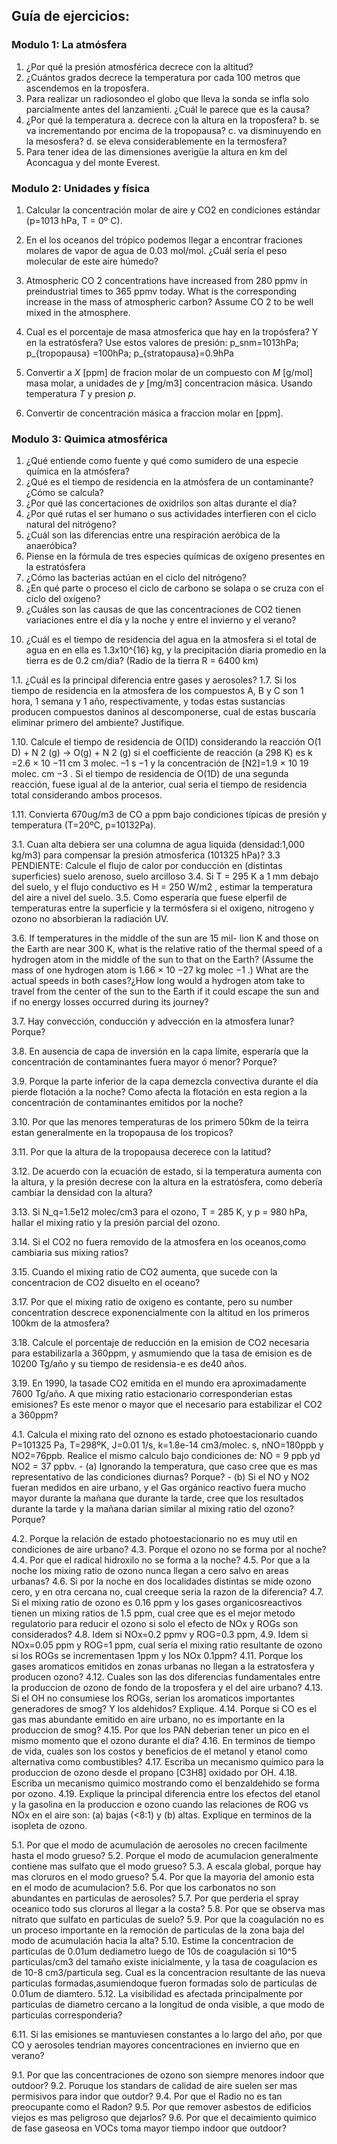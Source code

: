 ## Guía de ejercicios:

### Modulo 1: La atmósfera


1. ¿Por qué la presión atmosférica decrece con la altitud?
2. ¿Cuántos grados decrece la temperatura por cada 100 metros que ascendemos en la troposfera.
3. Para realizar un radiosondeo el globo que lleva la sonda se infla solo parcialmente antes del lanzamienti. ¿Cuál le parece que es la causa?
4. ¿Por qué la temperatura
     a. decrece con la altura en la troposfera?
     b. se va incrementando por encima de la tropopausa?
     c. va disminuyendo en la mesosfera?
     d. se eleva considerablemente en la termosfera?
5. Para tener idea de las dimensiones averigüe la altura en km del Aconcagua y del monte Everest.


### Modulo 2: Unidades y física

<!-- Jacob Daniel -->
1. Calcular la concentración molar de aire y CO2 en condiciones estándar (p=1013 hPa, T = 0º C).

2. En el los oceanos del trópico podemos llegar a encontrar fraciones molares de vapor de agua de 0.03 mol/mol. ¿Cuál sería el peso molecular de este aire húmedo?

3. Atmospheric CO 2 concentrations have increased from 280 ppmv
in preindustrial times to 365 ppmv today. What is the corresponding increase
in the mass of atmospheric carbon? Assume CO 2 to be well mixed in the
atmosphere.

4. Cual es el porcentaje de masa atmosferica que hay en la tropósfera? Y en la estratósfera? Use estos valores de presión: p_snm=1013hPa;  p_{tropopausa} =100hPa; p_{stratopausa}=0.9hPa

<!--De Visscher -->
5. Convertir a *X* [ppm] de fracion molar de un compuesto con *M* [g/mol] masa molar, a unidades de *y* [mg/m3] concentracion másica. Usando temperatura *T* y presion *p*.
<!-- Solución:
    y = (mg de x en 1 millon de particulas) / (Volumen 1 millon e particulas)
    V =  nRT/p = 1e6 R T / p <-- VOLUMEN DE AIRE de 1 millon de particulas
    my = x * M * 1e3         <-- mg de x en 1 millon de particulas
    y = x * M * 1e3 / (1e6 R T / p ) 
-->
6. Convertir de concentración másica a fraccion molar en [ppm].


### Modulo 3: Quimica atmosférica

1. ¿Qué entiende como fuente y qué como sumidero de una especie química en la atmósfera?
2. ¿Qué es el tiempo de residencia en la atmósfera de un contaminante?¿Cómo se calcula?
3. ¿Por qué las concertaciones de oxidrilos son altas durante el día?
4. ¿Por qué rutas el ser humano o sus actividades interfieren con el ciclo natural del nitrógeno?
5. ¿Cuál son las diferencias entre una respiración aeróbica de la anaeróbica?
6. Piense en la fórmula de tres especies químicas de oxígeno presentes en la estratósfera
7. ¿Cómo las bacterias actúan en el ciclo del nitrógeno?
8. ¿En qué parte o proceso el ciclo de carbono se solapa o se cruza con el ciclo del oxígeno?
9. ¿Cuáles son las causas de que las concentraciones de CO2 tienen variaciones entre el día y la noche y entre el invierno y el verano?

<!-- Jacob -->
10. ¿Cuál es el tiempo de residencia del agua en la atmosfera si el total de agua en en ella es 1.3x10^{16} kg, y la precipitación diaria promedio en la tierra es de 0.2 cm/dia? (Radio de la tierra R = 6400 km)






















<!-- Jacobson -->
<!--
Preguntas no usadas:

1.2. What compound might you expect to form on the surface of a statue made of marble or limestone (both of which contain calcium carbonate) if aqueous sulfuric acid deposits onto the statue?
1.3. Describe one experiment you could devise to isolate molecular oxygen.
1.4. What was the fundamental flaw with the theory of phlogiston?
1.5. Why did Lavoisier name oxygen as he did? Was his definition correct? Why or why not?
1.6. Is a termolecular combination reaction the result of the collision of three molecules simultaneously? Why or why not?
1.8. Match each person with a surrogate name or description of a chemical he or she discovered.
(a) Priestley		(1) “gas that is wild and dwells in out-of-the-way places”
(b) Sch ̈onbein          (2) “Poland”
(c) M. Curie            (3) “poisonous air”
(d) Baldwin             (4) “stench”
(e) Theophrastus        (5) “plaster”
(f) Paracelsus          (6) “water maker”
(g) Van Helmont         (7) “lazy gas”
(h) Balard              (8) “acid maker”
(i) Rayleigh            (9) “light bearer”
(j) D. Rutherford       (10) “to smell”


1.9. The atmosphere contained approximately 115 ppmv of anthropogenic CO 2 (g) in 2010. If 1 ppmv-CO 2 (g) is equivalent to 2184.82 Tg-C (teragrams, or 10 12 g, of atomic carbon), calculate how many met-ric tonnes of quicklime [CaO(s)] were needed to fix all anthropogenic carbon dioxide into limestone that year. Assume the molecular weights of carbon, calcium, and oxygen are 12.011 g mol −1 , 40.078 g mol −1 , and 15.9994 g mol −1 , respectively. By what factor would the world’s quicklime production need to be increased to remove all anthropogenic CO 2 (g) in 2010 if the 2010 quicklime production was about 2.83 × 10 8 tonnes-CaO(s) yr −1 ? 




2.1. Explain why the Earth’s core consists primarily of iron, whereas its crust consists primarily of oxygen and silicon.
2.2. Why does the Earth receive radiation from the sun as if the sun is an emitter with an effective temperature of near 6,000 K, when, in fact, the hottest temperature of the sun are more than 15 million K?
2.3. Even though the moon is effectively the same distance from the sun as the Earth, the moon has no effective atmosphere. Why?
2.4. What is the intensity of radiation emitted by a hot desert (330 K) relative to that emitted by the strato-sphere over the South Pole during July (190 K)?
2.5. What prevents the Earth from having magma oceans on its surface today, even though temperatures in the interior of the Earth exceed 4,000 K?
2.6. What peak wavelength of radiation is emitted in the center of the Earth, where the temperature is near 4,000 K?
2.7. What elements do you expect to be most abun-dant in soil dust particles lifted by the wind? Why?
2.8. Describe the nitrogen cycle in today’s atmosphere. What would happen to molecular nitrogen production if nitrification were eliminated from the cycle? (Hint: Consider the processes occurring in the preoxygen atmosphere.)
2.9. Identify at least three ways in which oxygen improved the opportunity for higher life forms to develop on the Earth.
2.10. What is the advantage of aerobic respiration over fermentation?
2.11. What is the source of oxygen during photosynthesis in green plants? Explain.
2.12. If the Earth’s crust contained twice as much iron as it does, would atmospheric oxygen buildup have been slowed down or sped up during the past 2.5 billion years? What might the consequence of this have been for the evolution of aerobic respiration, the ozone layer, green plants, and humans?
2.13. Explain how the Great Oxygenation Event caused an ice age.


3.2. What do the balloon of Charles and an air parcel experiencing free convection have in common?
3.3. Calculate the conductive heat flux through 1 cm of clay soil if the temperature at the top of the soil is 283 K and that at the bottom is 284 K. How does this flux compare with the fluxes from Example 3.3?



3.16. Show and explain a possible chemical weath- ering process between carbon dioxide and magnesite [MgCO 3 (s)].


4.10. In Figure 4.13, why are ozone mixing ratios high and nitric oxide mixing ratios low in San Bernardino, whereas the reverse is true in central Los Angeles? 

5.11. Calculate the percent change in the growth rate of single-particle volume from Equation 5.3 if the dif-fusion coefficient is cut in half, p s = 10 −6 hPa, the partial pressure (p) is increased from 2p s to 4p s , parti-cle density is decreased by a factor of two, and all other parameters remain constant. Hint: For this small value of p s , the left side of the denominator in Equation 5.3 can be assumed to be zero relative to the right side.

#### Meteorologia
6.1. Draw a diagram showing the forces and the gradi-ent wind around an elevated low-pressure center in the Southern Hemisphere.
6.2. Draw a diagram showing the forces and result-ing winds around a surface low-pressure center in the Southern Hemisphere.
6.3. Should horizontal winds turn clockwise or counter-clockwise with increasing height in the Southern Hemisphere? Demonstrate your conclusion with a force dia-gram at the surface and aloft.
6.4. Characterize the stability of each of the six layers in Figure 6.27 with one of the stability criteria given in Equation 6.4.
6.5. If the Earth did not rotate, how would you expect the current three-cell model of the general circulation of the atmosphere to change?
6.6. In Figure 6.27, to approximately what altitude will a parcel of pollution rise adiabatically from the surface in unsaturated air if the parcel’s initial temperature is 25 ◦ C? What if its initial temperature is 30 ◦ C?
6.7. In Figure 6.27, to approximately what altitude will a parcel of pollution rise adiabatically from the surface in saturated air if the parcel’s initial temperature is 25 ◦ C? What if its initial temperature is 30 ◦ C? Assume a wet adiabatic lapse rate of 6 ◦ C km −1 . 
6.8. Why do ozone mixing ratios peak in the afternoon, even though mixing depths are usually maximum in the afternoon?
6.9. Explain why ozone mixing ratios are higher on the east side of the Los Angeles Basin, even though ozone precursors are emitted primarily on the west side of the basin. rising in the air, how would you define the plume dispersion shape?
6.10. Summarize the meteorological conditions that tend to enhance and reduce, respectively, photochemi- cal smog buildup in an area. 6.13. From Figure 6.27, determine the following quantities: (a) inversion base height,  (b) inversion top height, (c) inversion base temperature, (d) inversion top temperature,  (e) inversion strength, (f) inversion thickness, and (g) mixing depth. 
6.12. Si If a diesel engine truck is driving in front of you, and much of the exhaust is entering your car and not 
6.14. What wind speed is needed for a pollution plume emitted at 45 ◦ N latitude and 3-km altitude to circum- navigate the globe back to its original position in six days if it travels without changing latitude or altitude?


#### Visibilidad
7.1. Calculate the fractional transmission of radiation through a swimming pool 2.0 m deep at a wavelength of 0.5 ␮m when only absorption of light by liquid water is considered. At what water depth do you expect the incident light to be reduced by 99 percent due to absorption?

7.2. If the angle of incidence, relative to the surface nor- mal, of 0.5-␮m-wavelength light entering water from the air is 30 degrees, determine the angle of refraction in the water.
7.3. If 0.5-␮m-wavelength light travels from water to air, what angle of incidence (with respect to the surface normal in water) is necessary for the angle of refraction to be 90 degrees? This angle of incidence is referred to as the critical angle. What happens if the angle of incidence in water exceeds the critical angle? 
7.4. If gas molecules in the atmosphere preferentially scattered longer wavelengths over shorter wavelengths, what colors would you expect the sky and the sun to be at noon, afternoon, and sunset?
7.5. Explain why nitrogen dioxide gas causes more vis- ibility reduction than does ozone gas. 7.6. Calculate the meteorological range at 0.55 ␮m resulting from aerosol particle (a) scattering alone; (b) absorption alone; and (c) absorption plus scat- tering, assuming the atmosphere contains 10 4 parti- cles cm −3 of 0.1-␮m-diameter spherical particles made of black carbon. Use Figure 7.20 to obtain single- particle absorption and scattering efficiencies, and assume efficiencies at 0.5 ␮m are similar to those at 0.55 ␮m.
7.7. If a person’s liminal contrast ratio is 0.01 instead of 0.02, what would be the expression for their meteorological range? For a given total extinction coef- ficient, how much further (in percent) can the person see when their liminal contrast ratio is 0.01 instead of 0.02?
7.8. Assume that the atmosphere contains 10,000 ␮g m −3 of liquid water and the density of liquid water is 1.0 g cm −3 . For which size spherical particles is visi- bility reduced the most at a wavelength of 0.55 ␮m: (a) 0.5-␮m-diameter particles, (b) 10-␮m-diameter particles, or (c) 100-␮m-diameter particles? Assume single-particle scattering efficiencies in Figure 7.21 can be used for wavelengths of 0.55 ␮m. Show calculations. 
7.9. Explain why soil often appears brown. What is the difference between soil that appears brown and soil that appears red? 
7.10. If the visual range around 37 percent of the hori- zon circle is 8 km, that around 15 percent of the circle is 3 km, and that around the remaining 48 percent of the circle is 12 km, what is the prevailing visibility?
7.11. What color would you see during the day due to the following constituents if they were in the air in high concentrations: (a) soot particles, (b) nitrogen dioxide gas, (c) haze particles containing mostly water, and (d) ozone gas? Explain the process causing the color (e.g., absorption of blue light, scattering of green and red light).
 

#### Regulacion
8.1. Suppose you drive a gasoline engine car 15,000 miles per year.
(a) How many kilograms per year of nitrogen oxides and carbon monoxide would your car have emit- ted in 1971 versus today if your car exactly met federal emission standards in both years? Use Cali- fornia and Northeast Low Emission Vehicle (LEV) II Standards for today’s emissions.
(b) If each of 10 million cars in your city were driven 15,000 miles per year, how many tonnes per day of carbon monoxide would have been emitted in 1971 versus today?
8.2. Explain how the three-way catalyst works.
8.3. The British Alkali Act of 1863 resulted in new con- trol technologies for converting hydrochloric acid from soda ash factory chimneys to reusable forms of chlo- rine, and the Clean Air Act Amendments resulted in the development of the catalytic converter. If air pollution control regulation leads to improved technologies, why is tough air pollution legislation generally so difficult to pass?
8.4. Identify any 1-hour California state or U.S. federal standards, health advisories, or smog alert levels ex- ceeded by NO 2 (g) or O 3 (g) in Figures 4.13a and 4.13b. 
8.5. What are two possible explanations for the im- provements in Los Angeles air pollution between 1975 and today, as shown in Figure 8.2?
8.6. Today, what criteria pollutants exceed United States federal standards the most? Which exceed the standards the least?
8.7. Although more people in the United States are exposed to levels of CO(g) than PM 10 above the federal standard, exposure to PM 10 is of greater concern in terms of health effects. Why?


#### Lluvia ácida
10.1. Identify the atmospheric acids produced by Leblanc’s soda ash process.
10.2. In terms of acid deposition precursors, what were the advantages of the Solvay versus the Leblanc soda ash process?
10.3. Although Leblanc’s process produced HCl(g), which caused widespread acid deposition problems in the early 1800s, HCl(g) was no longer the most dan- gerous by-product of this process by the late 1800s. Why?
10.4. Describe the two important conversion pathways for S(IV) to S(VI). Which pathway is more important when aerosol particles are present? Why?
10.5. What are the most important aqueous-phase oxidants of S(IV)?
10.6. Why are nitric and hydrochloric acid depositions less of a problem in most parts of the world than sulfuric acid deposition?
10.7. How do neutralizing agents reduce the acidity of a lake?
10.8. Suppose rainwater containing the sulfate ion enters a soil containing magnesium carbonate [MgCO 3 (s)]. Would the magnesium carbonate act as a neutralizing agent or enhance the acidity of the water? Show the pertinent chemical process. 
10.9. Identify three products that you use or activities that you do that result in the emission of acids into the atmosphere.
10.10. Identify three ways that acids or acid precursors can be controlled through legislative action.


#### Ozono y UV
11.1. Explain why an ozone maximum occurs imme- diately outside the polar vortex during the same season that the ozone hole occurs over the Antarctic.
11.2. Briefly summarize the steps resulting in the Antarctic ozone hole and its recovery. Explain why the ozone dent is never so severe as the ozone hole.
11.3. List the chlorine catalytic cycles responsible for ozone reduction (a) over the Antarctic and (b) in the global stratosphere. Why is the Antarctic mechanism unimportant on a global scale?
11.4. What effect do you think volcanic aerosol parti- cles that penetrate into the stratosphere have on strato- spheric ozone during the daytime when chlorine reser- voirs are present? What about during the nighttime?
11.5. If the entire global stratospheric ozone layer takes only 1 year to form from scratch chemically in the pres- ence of oxygen, why will today’s ozone layer, which has deteriorated a few percent since 1979, take up to 50 years to regenerate to its 1979 level? 11.6. Why does bromine destroy ozone more efficiently than does chlorine? 11.7. Why do CFCs not cause damage to ozone in the troposphere?
11.8. Some people argue that natural chlorine from vol- canic eruptions and from the ocean is responsible for global ozone reduction and Antarctic ozone depletion. What argument contradicts this contention?
11.9. Explain why the ratio of UV-B to total solar radi- ation reaching the top of the atmosphere is greater than is that reaching the ground, as seen in Figure 11.5. 11.10. Explain how UV-B levels at the ground in pol- luted air can be lower than those in unpolluted air, if both the polluted air and clean air are situated under an ozone layer that is partially depleted by the same amount. 11.11. Why might you be exposed to more UV radia- tion on a sunny June day at the Equator in Brazil than on the same sunny day and at the same elevation in Mex- ico, even though radiation at the top of the atmosphere is greater on that day over Mexico? Ignore air pollution effects. 


#### Calentamiento global
12.1. Calculate the effective temperature of the Earth’s surface in the absence of a greenhouse effect assuming A e = 0.4 and ε e = 1.0. By what factor does the result change if the Earth-sun distance is doubled?
12.2. What is the relative ratio of energy received at the top of Mars’s and Venus’s atmosphere compared with that at the top of the Earth’s atmosphere?
12.4. What would the equilibrium temperature of the Earth be if it were in Mars’s orbit? What about if it were in Venus’s orbit? Assume no other characteristics of the Earth changed.
12.5. Discuss at least two ways that deforestation can affect global warming.
12.6. Explain how CFCs, HCFCs, and HFCs might contribute to global warming.
12.7. Explain why greenhouse gases may cause an increase in near-surface temperatures but a decrease in stratospheric temperatures.
12.8. Explain why the Earth’s temperature during the Archean eon might have been much warmer than today’s temperature, although that period’s solar out- put was lower than today’s solar output.
12.9. Why are scientists more concerned about the col- lapse of the West than the East Antarctic ice sheet?
12.10. Explain the common theory as to how the dinosaurs became extinct.
12.11. Explain the fundamental reason for the four gla- cial periods that have occurred during the past 450,000 years. Did carbon dioxide cause these events, or did its mixing ratio change in response to them? Why?
12.12. What is unusual about the rate of change in the Earth’s near-surface temperature since the late 1950s compared with historic rates of temperature change?
12.13. How would a change in the Earth’s obliquity to zero (no tilt) affect seasons? How would it affect the relative amount of sunlight over the South Pole during the Southern Hemisphere winter in comparison with today?
12.14. If the Earth’s temperature initially decreases and only the snow-albedo feedback is considered, what will happen to the temperature subsequently? 
12.15. If the Earth’s temperature initially increases and only the plant-carbon dioxide feedback is considered, what will happen to the temperature subsequently? 
12.16. How will absorbing aerosol particles in the boundary layer affect air pollution buildup and cloud formation if only the effects of the aerosol particles on atmospheric stability are considered?
12.17. Explain in your own words why absorbing aerosol particles might increase cloudiness when they are in low concentration but decrease cloudiness when they are in high concentration, as observed in data. Iden- tify specific feedback effects in your explanation. 
12.18. Identify three benefits of controlling black car- bon emissions and discuss whether each benefit is greater than, the same as, or less than controlling carbon dioxide emissions. 
12.19. Using STREs from Table 12.6, compare the 20- and 100-year CO 2 (g)-eq emissions of a diesel vehicle that emits 112 g-CO 2 (g)/km and 8 mg-FS-C/km (in which FS is fossil-fuel soot) and a gasoline vehicle that emits 10 percent more CO 2 (g)/km, but one-sixteenth the FS-C/km. Calculate low and high estimates for each case. Which vehicle emits more CO 2 (g)-eq over 20 years? Which emits more over 100 years? Try to interpret the result. Which vehic    

--> 

1.1. ¿Cuál es la principal diferencia entre gases y aerosoles?
1.7. Si los tiempo de residencia en la atmosfera de los compuestos A, B y C son 1 hora, 1 semana y 1 año, respectivamente, y todas estas sustancias producen compuestos daninos al descomponerse, cual de estas buscaría eliminar primero del ambiente? Justifique.

1.10. Calcule el tiempo de residencia de O(1D) considerando la reacción 
	 O(1 D) + N 2 (g) → O(g) + N 2 (g)
si el coefficiente de reacción (a 298 K) es k =2.6 × 10 −11 cm 3 molec. –1 s −1  y la concentración de [N2]=1.9 × 10 19 molec. cm −3 .
Si el tiempo de residencia de O(1D) de una segunda reacción, fuese igual al de la anterior, cual seria el tiempo de residencia total considerando ambos procesos.

1.11. Convierta 670ug/m3 de CO a ppm bajo condiciones típicas de presión y temperatura (T=20ºC, p=10132Pa).









3.1. Cuan alta debiera ser una columna de agua liquida (densidad:1,000 kg/m3) para compensar la presión atmosferica (101325 hPa)?
3.3 PENDIENTE: Calcule el flujo de calor por conducción en (distintas superficies) suelo arenoso, suelo arcilloso
3.4. Si T = 295 K a 1 mm debajo del suelo, y  el flujo conductivo es H = 250 W/m2 , estimar la temperatura del aire a nivel del suelo.
3.5. Como esperaría que fuese elperfil de temperaturas entre la superficie y la termósfera si el oxigeno, nitrogeno y ozono no absorbieran la radiación UV.

3.6. If temperatures in the middle of the sun are 15 mil- lion K and those on the Earth are near 300 K, what is the relative ratio of the thermal speed of a hydrogen atom in the middle of the sun to that on the Earth? (Assume the mass of one hydrogen atom is 1.66 × 10 −27 kg molec −1 .) What are the actual speeds in both cases?¿How long would a hydrogen atom take to travel from the center of the sun to the Earth if it could escape the sun and if no energy losses occurred during its journey?

3.7. Hay convección, conducción y advección en la atmosfera lunar? Porque?

3.8. En ausencia de capa de inversión en la capa límite, esperaría que la concentración de contaminantes fuera mayor ó menor? Porque?

3.9. Porque la parte inferior de la capa demezcla convectiva durante el día pierde flotación a la noche? Como afecta la flotación en esta region  a la concentración de contaminantes emitidos por la noche?

3.10. Por que las menores temperaturas de los primero 50km de la teirra estan generalmente en la tropopausa de los tropicos?

3.11. Por que la altura de la tropopausa decerece con la latitud?

3.12. De acuerdo con la ecuación de estado, si la temperatura aumenta con la altura, y la presión decrese con la altura en la estratósfera, como debería cambiar la densidad con la altura?

3.13. Si N_q=1.5e12 molec/cm3 para el ozono, T = 285 K, y p = 980 hPa, hallar el mixing ratio y la presión parcial del ozono. 

3.14. Si el CO2 no fuera removido de la atmosfera en los oceanos,como cambiaria sus mixing ratios?

3.15. Cuando el mixing ratio de CO2 aumenta, que sucede con la concentracion de CO2 disuelto en el oceano?

3.17. Por que el mixing ratio de oxigeno es contante, pero su number concentration descrece exponencialmente con la altitud en los primeros 100km de la atmosfera?

3.18. Calcule el porcentaje de reducción en la emision de CO2 necesaria para estabilizarla a 360ppm, y asmumiendo que la tasa de emision es de 10200 Tg/año y su tiempo de residensia-e es de40 años.

3.19. En 1990, la tasade CO2 emitida en el mundo era aproximadamente 7600 Tg/año. A que mixing ratio estacionario corresponderian estas emisiones? Es este menor o mayor que el necesario para estabilizar el CO2 a 360ppm?




4.1. Calcula el mixing rato del oznono es estado photoestacionario cuando P=101325 Pa, T=298ºK, J=0.01 1/s, k=1.8e-14 cm3/molec. s, nNO=180ppb y NO2=76ppb. Realice el mismo calculo bajo condiciones de:  NO = 9 ppb yd  NO2 = 37 ppbv.
	- (a) Ignorando la temperatura, que caso cree que es mas representativo de las condiciones diurnas? Porque?
	- (b) Si el NO y NO2 fueran medidos en aire urbano, y el Gas orgánico reactivo fuera mucho mayor durante la mañana que durante la tarde, cree que los resultados durante la tarde y la mañana darian similar al mixing ratio del ozono? Porque? 

4.2. Porque la relación de estado photoestacionario no es muy util en condiciones de aire urbano?
4.3. Porque el ozono no se forma por al noche?
4.4. Por que el radical hidroxilo no se forma a la noche?
4.5. Por que a la noche los mixing ratio de ozono nunca llegan a cero salvo en areas urbanas?
4.6. Si por la noche en dos localidades distintas se mide ozono cero, y en otra cercana no, cual creeque  seria la razon de la diferencia?
4.7. Si el mixing ratio de ozono es 0.16 ppm y los gases organicosreactivos tienen un mixing ratios de 1.5 ppm, cual cree que es el mejor metodo regulatorio para reducir el ozono si solo el efecto de NOx y ROGs son considerados?
4.8. Idem si  NOx=0.2 ppmv y ROG=0.3 ppm,
4.9. Idem si  NOx=0.05 ppm y ROG=1 ppm, cual seria el mixing ratio resultante de ozono si los ROGs se incrementasen 1ppm y los NOx 0.1ppm?
4.11. Porque los gases aromaticos emitidos en zonas urbanas no llegan a la estratosfera y producen ozono?
4.12. Cuales son las dos diferencias fundamentales entre la produccion de ozono de fondo de la troposfera y el del aire urbano?
4.13. Si el OH no consumiese los ROGs, serian los aromaticos  importantes generadores de smog? Y los aldehidos? Explique.
4.14. Porque si CO es el gas mas abundante emitido en aire urbano, no es importante en la produccion de smog?
4.15. Por que los PAN deberian tener un pico en el mismo momento que el ozono durante el día?
4.16. En terminos de tiempo de vida, cuales son los costos y beneficios de el metanol y etanol como alternativa como combustibles?
4.17. Escriba un mecanismo químico para la produccion de ozono desde el propano [C3H8] oxidado por OH.
4.18. Escriba un mecanismo quimico mostrando como el benzaldehido se forma por ozono.
4.19. Explique la principal diferencia entre los efectos del etanol y la gasolina en la produccion e ozono cuando las relaciones de ROG vs NOx en el aire son: (a) bajas (<8:1) y (b) altas. Explique en terminos de la isopleta de ozono.



<!-- AEROSOLES -->
5.1. Por que el modo de acumulación de aerosoles no crecen facilmente hasta el modo grueso?
5.2. Porque el modo de acumulacion generalmente contiene mas sulfato que el modo grueso?
5.3. A escala global, porque hay mas cloruros en el modo grueso?
5.4. Por que la mayoria del amonio esta en el modo de acumulacion?
5.6. Por que los carbonatos no son abundantes en particulas de aerosoles?
5.7. Por que perderia el spray oceanico todo sus cloruros al llegar a la costa? 
5.8. Por que se observa mas nitrato que sulfato en particulas de suelo? 
5.9. Por que la coagulación no es un proceso importante en la remoción de particulas de la zona baja del modo de acumulación hacia la alta?
5.10. Estime la concentracion de particulas de 0.01um dediametro luego de 10s de coagulación si 10^5 particulas/cm3 del tamaño existe inicialmente, y la tasa de coagulacion es de 10-8 cm3/particula seg. Cual es la concentracion resultante de las nueva particulas formadas,asumiendoque fueron formadas solo de particulas de  0.01um de diamtero.
5.12. La visibilidad es afectada principalmente por particulas de diametro cercano a la longitud de onda visible, a que modo de particulas corresponderia?



<!--Efectos de la  Meteorologia -->

6.11. Si las emisiones se mantuviesen constantes a lo largo del año, por que CO y aerosoles tendrian mayores concentraciones en invierno que en verano?



 <!-- INDOOR -->
9.1. Por que las concentraciones de ozono son siempre menores indoor que outdoor?
9.2. Poruque los standars de calidad de aire suelen ser mas permisivos para indor que outdor?
9.4. Por que el Radio no es tan preocupante como el Radon?
9.5. Por que remover asbestos de edificios viejos es mas peligroso que dejarlos?
9.6. Por que el decaimiento quimico de fase gaseosa en VOCs toma mayor tiempo indoor que outdoor?












































